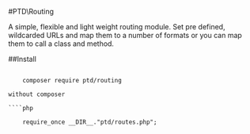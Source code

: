 #PTD\Routing

A simple, flexible and light weight routing module. Set pre defined, wildcarded URLs and map them to a number of formats or you can map them to call a class and method.

##Install 


````shell

    composer require ptd/routing

without composer

````php

    require_once __DIR__."ptd/routes.php";